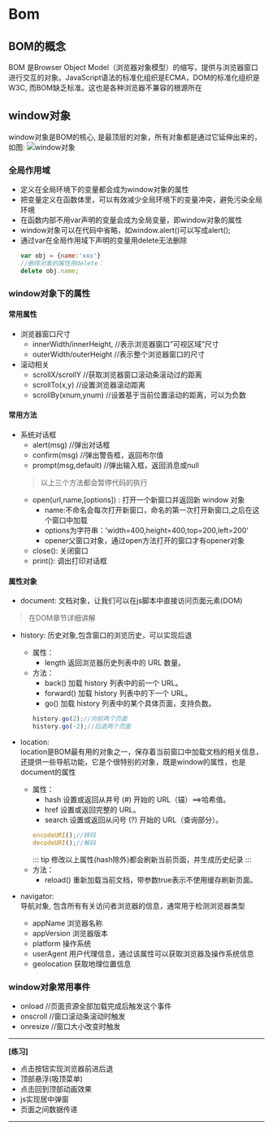 # Bom

## BOM的概念
BOM 是Browser Object Model（浏览器对象模型）的缩写，提供与浏览器窗口进行交互的对象。JavaScript语法的标准化组织是ECMA，DOM的标准化组织是W3C, 而BOM缺乏标准。这也是各种浏览器不兼容的根源所在

## window对象
window对象是BOM的核心, 是最顶层的对象，所有对象都是通过它延伸出来的，如图:
![window对象](https://img-blog.csdnimg.cn/20200311225305499.png)
### 全局作用域
- 定义在全局环境下的变量都会成为window对象的属性
- 把变量定义在函数体里，可以有效减少全局环境下的变量冲突，避免污染全局环境
- 在函数内部不用var声明的变量会成为全局变量，即window对象的属性
- window对象可以在代码中省略，如window.alert()可以写成alert();
- 通过var在全局作用域下声明的变量用delete无法删除
  ```javascript
  var obj = {name:'xxx'}
  //删除对象的属性用delete：
  delete obj.name;
  ```
### window对象下的属性
#### 常用属性
- 浏览器窗口尺寸
  + innerWidth/innerHeight, //表示浏览器窗口”可视区域”尺寸
  + outerWidth/outerHeight //表示整个浏览器窗口的尺寸
- 滚动相关
  + scrollX/scrollY //获取浏览器窗口滚动条滚动过的距离
  + scrollTo(x,y) //设置浏览器滚动距离
  + scrollBy(xnum,ynum) //设置基于当前位置滚动的距离，可以为负数
#### 常用方法
- 系统对话框
  + alert(msg) //弹出对话框
  + confirm(msg) //弹出警告框，返回布尔值
  + prompt(msg,default) //弹出输入框，返回消息或null
  > 以上三个方法都会暂停代码的执行
  + open(url,name,[options]) : 打开一个新窗口并返回新 window 对象
    * name:不命名会每次打开新窗口，命名的第一次打开新窗口,之后在这个窗口中加载
    * options为字符串：'width=400,height=400,top=200,left=200'
    * opener父窗口对象，通过open方法打开的窗口才有opener对象
  + close(): 关闭窗口
  + print(): 调出打印对话框
#### 属性对象
- document: 文档对象，让我们可以在js脚本中直接访问页面元素(DOM)
> 在DOM章节详细讲解

- history: 历史对象,包含窗口的浏览历史，可以实现后退
  + 属性：
    * length 返回浏览器历史列表中的 URL 数量。
  + 方法：
    * back() 加载 history 列表中的前一个 URL。
    * forward() 加载 history 列表中的下一个 URL。
    * go() 加载 history 列表中的某个具体页面，支持负数。
    ```javascript
    history.go(2);//向前两个页面
    history.go(-2);//后退两个页面
    ```
- location: <br />
  location是BOM最有用的对象之一，保存着当前窗口中加载文档的相关信息，还提供一些导航功能，它是个很特别的对象，既是window的属性，也是document的属性
  + 属性：
    * hash 设置或返回从井号 (#) 开始的 URL（锚）==>哈希值。
    * href 设置或返回完整的 URL。
    * search 设置或返回从问号 (?) 开始的 URL（查询部分）。
    ```javascript
    encodeURI();//转码
    decodeURI();//解码
    ```
    ::: tip
    修改以上属性(hash除外)都会刷新当前页面，并生成历史纪录
    :::
  + 方法：
    * reload() 重新加载当前文档，带参数true表示不使用缓存刷新页面。
- navigator: <br />
  导航对象, 包含所有有关访问者浏览器的信息，通常用于检测浏览器类型

  + appName 浏览器名称
  + appVersion 浏览器版本
  + platform 操作系统
  + userAgent 用户代理信息，通过该属性可以获取浏览器及操作系统信息
  + geolocation 获取地理位置信息
### window对象常用事件
- onload //页面资源全部加载完成后触发这个事件
- onscroll //窗口滚动条滚动时触发
- onresize //窗口大小改变时触发
---
**[练习]**
- 点击按钮实现浏览器前进后退
- 顶部悬浮(吸顶菜单)
- 点击回到顶部动画效果
- js实现居中弹窗
- 页面之间数据传递
---
